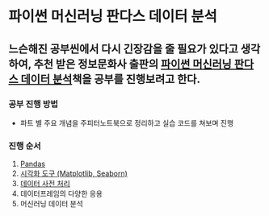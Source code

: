 # 파이썬 머신러닝 판다스 데이터 분석
## 느슨해진 공부씬에서 다시 긴장감을 줄 필요가 있다고 생각하여, 추천 받은 정보문화사 출판의 [파이썬 머신러닝 판다스 데이터 분석](http://www.yes24.com/Product/Goods/74258258)책을 공부를 진행보려고 한다.

### 공부 진행 방법
- 파트 별 주요 개념을 주피터노트북으로 정리하고 실습 코드를 쳐보며 진행
### 진행 순서
1. [Pandas](https://github.com/junhyeukkwon/python_ML_pandasDA/tree/main/1.%20pandas(part1~3))
2. [시각화 도구 (Matplotlib, Seaborn)](https://github.com/junhyeukkwon/python_ML_pandasDA/tree/main/2.%20%EC%8B%9C%EA%B0%81%ED%99%94%EB%8F%84%EA%B5%AC(Matplotlib%2CSeaborn))
3. [데이터 사전 처리](https://github.com/junhyeukkwon/python_ML_pandasDA/tree/main/3.%20part5(%EB%8D%B0%EC%9D%B4%ED%84%B0%EC%82%AC%EC%A0%84%EC%B2%98%EB%A6%AC))
4. 데이터프레임의 다양한 응용
5. 머신러닝 데이터 분석
